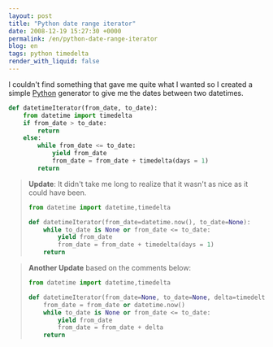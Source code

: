 ```yaml
---
layout: post
title: "Python date range iterator"
date: 2008-12-19 15:27:30 +0000
permalink: /en/python-date-range-iterator
blog: en
tags: python timedelta
render_with_liquid: false
---
```


I couldn't find something that gave me quite what I wanted so I created
a simple [Python](http://www.python.org/) generator to give me the dates
between two datetimes.

```python
def datetimeIterator(from_date, to_date):
    from datetime import timedelta
    if from_date > to_date:
        return
    else:
        while from_date <= to_date:
            yield from_date
            from_date = from_date + timedelta(days = 1)
        return
```

> **Update**: It didn't take me long to realize that it wasn't as nice as
> it could have been.
> 
> ```python
> from datetime import datetime,timedelta
> 
> def datetimeIterator(from_date=datetime.now(), to_date=None):
>     while to_date is None or from_date <= to_date:
>         yield from_date
>         from_date = from_date + timedelta(days = 1)
>     return
> ```

> **Another Update** based on the comments below:
> 
> ```python
> from datetime import datetime,timedelta
> 
> def datetimeIterator(from_date=None, to_date=None, delta=timedelta(days=1)):
>     from_date = from_date or datetime.now()
>     while to_date is None or from_date <= to_date:
>         yield from_date
>         from_date = from_date + delta
>     return
> ```
